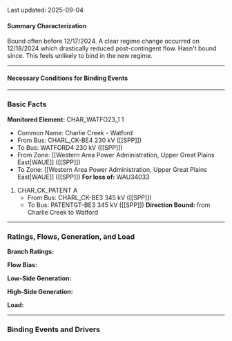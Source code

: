 Last updated: 2025-09-04
#### Summary Characterization
Bound often before 12/17/2024. A clear regime change occurred on 12/18/2024 which drastically reduced post-contingent flow. Hasn't bound since. This feels unlikely to bind in the new regime.

---
#### Necessary Conditions for Binding Events

---
### Basic Facts
**Monitored Element:** CHAR_WATFO23_1 1
- Common Name: Charlie Creek - Watford
- From Bus: CHARL_CK-BE4 230 kV ([[SPP]])
- To Bus: WATFORD4 230 kV ([[SPP]])
- From Zone: [[Western Area Power Administration, Upper Great Plains East|WAUE]] ([[SPP]])
- To Zone: [[Western Area Power Administration, Upper Great Plains East|WAUE]] ([[SPP]])
**For loss of:** WAU34033
1. CHAR_CK_PATENT A
    - From Bus: CHARL_CK-BE3 345 kV ([[SPP]])
    - To Bus: PATENTGT-BE3 345 kV ([[SPP]])
**Direction Bound:** from Charlie Creek to Watford

---
### Ratings, Flows, Generation, and Load
**Branch Ratings:**

**Flow Bias:**

**Low-Side Generation:**

**High-Side Generation:**

**Load:**

---
### Binding Events and Drivers
